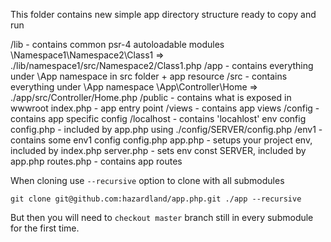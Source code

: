 This folder contains new simple app directory structure ready to copy and run

/lib - contains common psr-4 autoloadable modules \Namespace1\Namespace2\Class1 => ./lib/namespace1/src/Namespace2/Class1.php
/app - contains everything under \App namespace in src folder + app resource
    /src - contains everything under \App namespace \App\Controller\Home => ./app/src/Controller/Home.php
    /public - contains what is exposed in wwwroot
        index.php - app entry point
    /views - contains app views
    /config - contains app specific config
        /localhost - contains 'locahlost' env config
            config.php - included by app.php using ./config/SERVER/config.php
        /env1 - contains some env1 config
            config.php
    app.php - setups your project env, included by index.php
    server.php - sets env const SERVER, included by app.php
    routes.php - contains app routes

When cloning use ```--recursive``` option to clone with all submodules
```
git clone git@github.com:hazardland/app.php.git ./app --recursive
```
But then you will need to ```checkout master``` branch still in every submodule for the first time.

